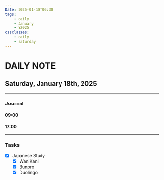 ```yaml
---
Date: 2025-01-18T06:38
tags:
    - daily
    - January
    - Y2025
cssclasses:
    - daily
    - saturday
---
```

# DAILY NOTE
## Saturday, January 18th, 2025
***
### Journal

#### 09:00

#### 17:00

***
### Tasks
- [x] Japanese Study
    - [x] WaniKani
    - [x] Bunpro
    - [x] Duolingo